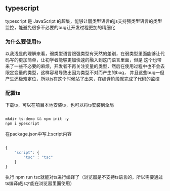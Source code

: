 ## typescript

typescript 是 JavaScript 的超集，能够让弱类型语言的js支持强类型语言的类型监控，能避免很多不必要的bug让开发过程更加的精细化

### 为什么要使用ts

以我浅显的理解来看，弱类型语言跟强类型有天然的差别，在弱类型里面能够让代码写的更加简单，让初学者能够更加快速的融入到这门语言里面，但是
这个也带来了一些不必要的麻烦，开发者不再关注变量的类型，然后在使用过程中也不会去限定变量的类型，这样容易导致出因为类型不对而产生的bug，
并且这些bug一但产生还极难定位，所以ts在这个时候站了出来，在编译阶段就完成了代码的监控

### 配置ts

下载ts，可以在项目本地安装ts，也可以将ts安装到全局

``` javascript

mkdir ts-demo && npm init -y
npm i ypescript

```

在package.json中写上script内容

``` javascript

{
    "script": {
        "tsc" : "tsc"
    }
}

```

执行 npm run tsc就能对ts进行编译了（浏览器是不支持ts语言的，所以需要通过ts编译成js才能在浏览器里面使用）